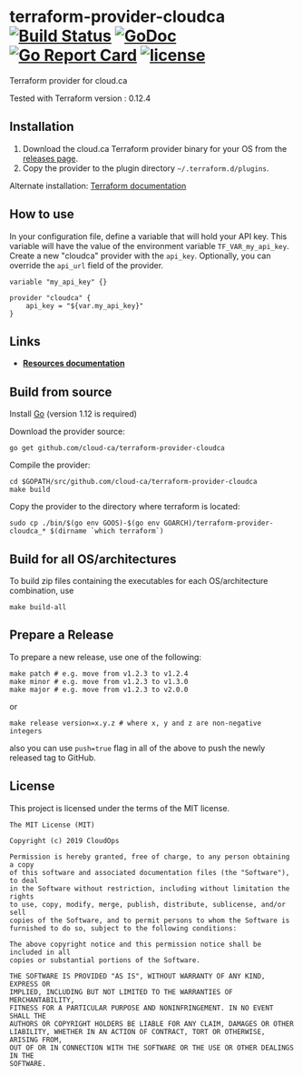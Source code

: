 # terraform-provider-cloudca [![Build Status](https://github.com/cloud-ca/terraform-provider-cloudca/workflows/build/badge.svg)](https://github.com/cloud-ca/terraform-provider-cloudca/actions) [![GoDoc](https://godoc.org/github.com/cloud-ca/terraform-provider-cloudca?status.svg)](https://godoc.org/github.com/cloud-ca/terraform-provider-cloudca) [![Go Report Card](https://goreportcard.com/badge/github.com/cloud-ca/terraform-provider-cloudca)](https://goreportcard.com/report/github.com/cloud-ca/terraform-provider-cloudca) [![license](https://img.shields.io/github/license/cloud-ca/terraform-provider-cloudca.svg)](https://github.com/cloud-ca/terraform-provider-cloudca/blob/master/LICENSE)


Terraform provider for cloud.ca

Tested with Terraform version : 0.12.4

## Installation

1. Download the cloud.ca Terraform provider binary for your OS from the [releases page](https://github.com/cloud-ca/terraform-provider-cloudca/releases).
2. Copy the provider to the plugin directory `~/.terraform.d/plugins`.

Alternate installation: [Terraform documentation](https://www.terraform.io/docs/plugins/basics.html)

## How to use

In your configuration file, define a variable that will hold your API key. This variable will have the value of the environment variable `TF_VAR_my_api_key`. Create a new "cloudca" provider with the `api_key`. Optionally, you can override the `api_url` field of the provider.

```hcl
variable "my_api_key" {}

provider "cloudca" {
    api_key = "${var.my_api_key}"
}
```

## Links

- [**Resources documentation**](https://github.com/cloud-ca/terraform-provider-cloudca/tree/master/doc)

## Build from source

Install [Go](https://golang.org/doc/install) (version 1.12 is required)

Download the provider source:

```Shell
go get github.com/cloud-ca/terraform-provider-cloudca
```

Compile the provider:

```Shell
cd $GOPATH/src/github.com/cloud-ca/terraform-provider-cloudca
make build
```

Copy the provider to the directory where terraform is located:

```Shell
sudo cp ./bin/$(go env GOOS)-$(go env GOARCH)/terraform-provider-cloudca_* $(dirname `which terraform`)
```

## Build for all OS/architectures

To build zip files containing the executables for each OS/architecture combination, use

```Shell
make build-all
```

## Prepare a Release

To prepare a new release, use one of the following:

```shell
make patch # e.g. move from v1.2.3 to v1.2.4
make minor # e.g. move from v1.2.3 to v1.3.0
make major # e.g. move from v1.2.3 to v2.0.0
```

or

```shell
make release version=x.y.z # where x, y and z are non-negative integers
```

also you can use `push=true` flag in all of the above to push the newly released tag to GitHub.

## License

This project is licensed under the terms of the MIT license.

```text
The MIT License (MIT)

Copyright (c) 2019 CloudOps

Permission is hereby granted, free of charge, to any person obtaining a copy
of this software and associated documentation files (the "Software"), to deal
in the Software without restriction, including without limitation the rights
to use, copy, modify, merge, publish, distribute, sublicense, and/or sell
copies of the Software, and to permit persons to whom the Software is
furnished to do so, subject to the following conditions:

The above copyright notice and this permission notice shall be included in all
copies or substantial portions of the Software.

THE SOFTWARE IS PROVIDED "AS IS", WITHOUT WARRANTY OF ANY KIND, EXPRESS OR
IMPLIED, INCLUDING BUT NOT LIMITED TO THE WARRANTIES OF MERCHANTABILITY,
FITNESS FOR A PARTICULAR PURPOSE AND NONINFRINGEMENT. IN NO EVENT SHALL THE
AUTHORS OR COPYRIGHT HOLDERS BE LIABLE FOR ANY CLAIM, DAMAGES OR OTHER
LIABILITY, WHETHER IN AN ACTION OF CONTRACT, TORT OR OTHERWISE, ARISING FROM,
OUT OF OR IN CONNECTION WITH THE SOFTWARE OR THE USE OR OTHER DEALINGS IN THE
SOFTWARE.
```
